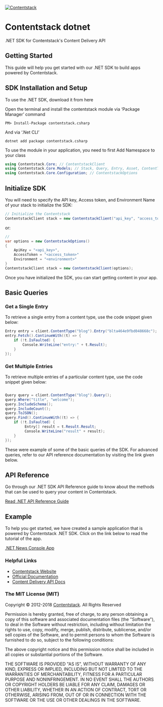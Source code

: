 ﻿[![Contentstack](https://www.contentstack.com/docs/static/images/contentstack.png)](https://www.contentstack.com/)
# Contentstack dotnet

.NET SDK for Contentstack's Content Delivery API

## Getting Started

This guide will help you get started with our .NET SDK to build apps powered by Contentstack.

## SDK Installation and Setup

To use the .NET SDK, download it from here

Open the terminal and install the contentstack module via ‘Package Manager’ command

``` console
PM> Install-Package contentstack.csharp
```
And via ‘.Net CLI’
``` console
dotnet add package contentstack.csharp
```
To use the module in your application, you need to first Add Namespace to your class

``` cs
using Contentstack.Core; // ContentstackClient 
using Contentstack.Core.Models; // Stack, Query, Entry, Asset, ContentType
using Contentstack.Core.Configuration; // ContentstackOptions
```

## Initialize SDK

You will need to specify the API key, Access token, and Environment Name of your stack to initialize the SDK:

``` cs
// Initialize the Contentstack 
ContentstackClient stack = new ContentstackClient("api_key", "access_token", "enviroment_name");
```
or:

``` cs
//
var options = new ContentstackOptions()
{
    ApiKey = "<api_key>",
    AccessToken = "<access_token>"
    Environment = "<environment>"
}
ContentstackClient stack = new ContentstackClient(options);
```

Once you have initialized the SDK, you can start getting content in your app.

## Basic Queries

### Get a Single Entry

To retrieve a single entry from a content type, use the code snippet given below:
``` cs
Entry entry = client.ContentType("blog").Entry("blta464e9fbd048668c");
entry.Fetch().ContinueWith((t) => { 
    if (!t.IsFaulted) { 
        Console.WriteLine("entry:" + t.Result);  
    } 
});
```

### Get Multiple Entries

To retrieve multiple entries of a particular content type, use the code snippet given below:

``` cs

Query query = client.ContentType("blog").Query(); 
query.Where("title", "welcome"); 
query.IncludeSchema(); 
query.IncludeCount(); 
query.ToJSON(); 
query.Find().ContinueWith((t) => { 
    if (!t.IsFaulted) { 
         Entry[] result = t.Result.Result; 
         Console.WriteLine("result" + result); 
    } 
});
```
These were example of some of the basic queries of the SDK. For advanced queries, refer to our API reference documentation by visiting the link given below.

## API Reference
Go through our .NET SDK API Reference guide to know about the methods that can be used to query your content in Contentstack.

[Read .NET API Reference Guide](https://www.contentstack.com/docs/platforms/dot-net/api-reference/api/index.html)

## Example
To help you get started, we have created a sample application that is powered by Contentstack .NET SDK. Click on the link below to read the tutorial of the app.

[.NET News Console App](https://www.contentstack.com/docs/example-apps/build-a-news-app-using-contentstack-dot-net-sdk)


### Helpful Links

- [Contentstack Website](https://www.contentstack.com) 
- [Official Documentation](https://contentstack.com/docs) 
- [Content Delivery API Docs](https://contentstack.com/docs/apis/content-delivery-api/) 

### The MIT License (MIT)

Copyright © 2012-2018 [Contentstack](https://www.contentstack.com/). All Rights Reserved

Permission is hereby granted, free of charge, to any person obtaining a copy of this software and associated documentation files (the "Software"), to deal in the Software without restriction, including without limitation the rights to use, copy, modify, merge, publish, distribute, sublicense, and/or sell copies of the Software, and to permit persons to whom the Software is furnished to do so, subject to the following conditions:

The above copyright notice and this permission notice shall be included in all copies or substantial portions of the Software.

THE SOFTWARE IS PROVIDED "AS IS", WITHOUT WARRANTY OF ANY KIND, EXPRESS OR IMPLIED, INCLUDING BUT NOT LIMITED TO THE WARRANTIES OF MERCHANTABILITY, FITNESS FOR A PARTICULAR PURPOSE AND NONINFRINGEMENT. IN NO EVENT SHALL THE AUTHORS OR COPYRIGHT HOLDERS BE LIABLE FOR ANY CLAIM, DAMAGES OR OTHER LIABILITY, WHETHER IN AN ACTION OF CONTRACT, TORT OR OTHERWISE, ARISING FROM, OUT OF OR IN CONNECTION WITH THE SOFTWARE OR THE USE OR OTHER DEALINGS IN THE SOFTWARE.